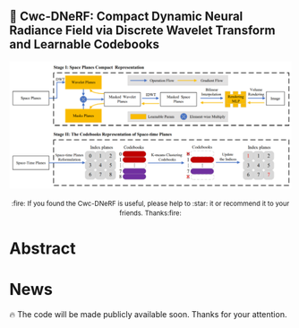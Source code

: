 ## :book: Cwc-DNeRF: Compact Dynamic Neural Radiance Field via Discrete Wavelet Transform and Learnable Codebooks
<img src=".\images\framework.jpg" style="zoom:60%;" />

<p align="center">
  <small>:fire: If you found the Cwc-DNeRF is useful, please help to :star: it or recommend it to your friends. Thanks:fire:</small>
</p>



# Abstract



# News

:fire: The code will be made publicly available soon. Thanks  for your attention.

